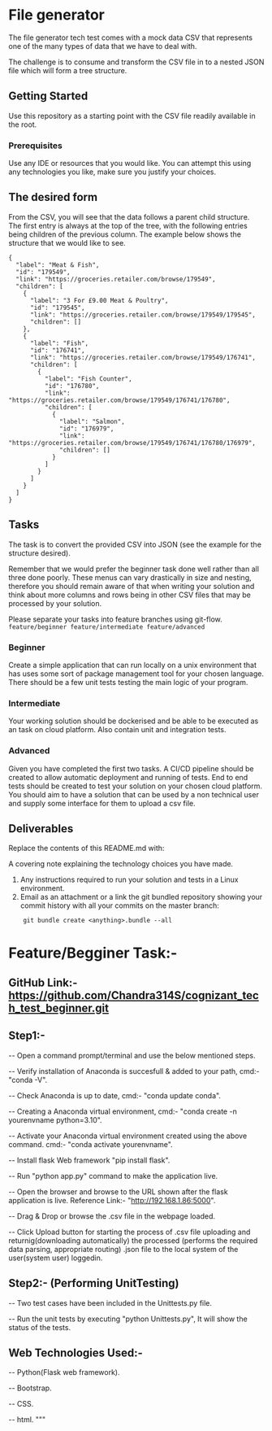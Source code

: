 # File generator

The file generator tech test comes with a mock data CSV that represents one of the many types of data that we have to deal with.

The challenge is to consume and transform the CSV file in to a nested JSON file which will form a tree structure.

## Getting Started

Use this repository as a starting point with the CSV file readily available in the root.

### Prerequisites

Use any IDE or resources that you would like. You can attempt this using any technologies you like, make sure you justify your choices.

## The desired form

From the CSV, you will see that the data follows a parent child structure. The first entry is always at the top of the tree, with the following entries being children of the previous column. The example below shows the structure that we would like to see.

```
{
  "label": "Meat & Fish",
  "id": "179549",
  "link": "https://groceries.retailer.com/browse/179549",
  "children": [
    {
      "label": "3 For £9.00 Meat & Poultry",
      "id": "179545",
      "link": "https://groceries.retailer.com/browse/179549/179545",
      "children": []
    },
    {
      "label": "Fish",
      "id": "176741",
      "link": "https://groceries.retailer.com/browse/179549/176741",
      "children": [
        {
          "label": "Fish Counter",
          "id": "176780",
          "link": "https://groceries.retailer.com/browse/179549/176741/176780",
          "children": [
            {
              "label": "Salmon",
              "id": "176979",
              "link": "https://groceries.retailer.com/browse/179549/176741/176780/176979",
              "children": []
            }
          ]
        }
      ]
    }
  ]
}
```
## Tasks
The task is to convert the provided CSV into JSON (see the example for the structure desired).

Remember that we would prefer the beginner task done well rather than all three done poorly. These menus can vary drastically in size and nesting, therefore you should remain aware of that when writing your solution and think about more columns and rows being in other CSV files that may be processed by your solution.

Please separate your tasks into feature branches using git-flow. `feature/beginner feature/intermediate feature/advanced`

### Beginner
Create a simple application that can run locally on a unix environment that has uses some sort of package management tool for your chosen language. There should be a few unit tests testing the main logic of your program.

### Intermediate
Your working solution should be dockerised and be able to be executed as an task on cloud platform. Also contain unit and integration tests.

### Advanced
Given you have completed the first two tasks. A CI/CD pipeline should be created to allow automatic deployment and running of tests. End to end tests should be created to test your solution on your chosen cloud platform. You should aim to have a solution that can be used by a non technical user and supply some interface for them to upload a csv file. 


## Deliverables

Replace the contents of this README.md with:

A covering note explaining the technology choices you have made.

1. Any instructions required to run your solution and tests in a Linux environment.
2. Email as an attachment or a link the git bundled repository showing your commit history with all your commits on the master branch:

```
    git bundle create <anything>.bundle --all
```
# Feature/Begginer Task:-
## GitHub Link:- https://github.com/Chandra314S/cognizant_tech_test_beginner.git

## Step1:-
-- Open a command prompt/terminal and use the below mentioned steps.

-- Verify installation of Anaconda is  succesfull & added to your path, cmd:- "conda -V".

-- Check Anaconda is up to date, cmd:- "conda update conda".

-- Creating a Anaconda virtual environment, cmd:- "conda create -n yourenvname python=3.10".

-- Activate your Anaconda virtual environment created using the above command. cmd:- "conda activate yourenvname".

-- Install flask Web framework "pip install flask".

-- Run "python app.py" command to make the application live.

-- Open the browser and browse to the URL shown after the flask application is live. Reference Link:- "http://192.168.1.86:5000".

-- Drag & Drop or browse the .csv file in the webpage loaded.

-- Click Upload button for starting the process of .csv file uploading and returnig(downloading automatically) the processed (performs the required data parsing, appropriate routing) .json file to the local system of the user(system user) loggedin.

## Step2:- (Performing UnitTesting)

-- Two test cases have been included in the Unittests.py file.

-- Run the unit tests by executing "python Unittests.py", It will show the status of the tests.

## Web Technologies Used:-
-- Python(Flask web framework).

-- Bootstrap.

-- CSS.

-- html. """
